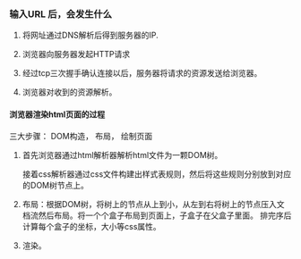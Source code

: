 ### 输入URL 后，会发生什么

1. 将网址通过DNS解析后得到服务器的IP.

2. 浏览器向服务器发起HTTP请求
3. 经过tcp三次握手确认连接以后，服务器将请求的资源发送给浏览器。
4. 浏览器对收到的资源解析。

#### 浏览器渲染html页面的过程

三大步骤： DOM构造， 布局， 绘制页面

1. 首先浏览器通过html解析器解析html文件为一颗DOM树。

   接着css解析器通过css文件构建出样式表规则，然后将这些规则分别放到对应的DOM树节点上。

2. 布局：根据DOM树，将树上的节点从上到小，从左到右将树上的节点压入文档流然后布局。将一个个盒子布局到页面上，子盒子在父盒子里面。 排完序后计算每个盒子的坐标，大小等css属性。

3. 渲染。

   
